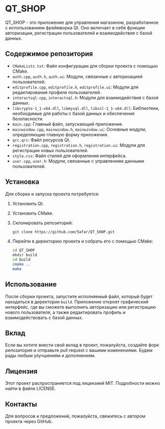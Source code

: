 
# QT_SHOP

QT_SHOP - это приложение для управления магазином, разработанное с использованием фреймворка Qt. Оно включает в себя функции авторизации, регистрации пользователей и взаимодействия с базой данных.

## Содержимое репозитория

- `CMakeLists.txt`: Файл конфигурации для сборки проекта с помощью CMake.
- `auth.cpp`, `auth.h`, `auth.ui`: Модули, связанные с авторизацией пользователей.
- `editprofile.cpp`, `editprofile.h`, `editprofile.ui`: Модули для редактирования профиля пользователей.
- `interactsql.cpp`, `interactsql.h`: Модули для взаимодействия с базой данных.
- `libcrypto-1_1-x64.dll`, `libmysql.dll`, `libssl-1_1-x64.dll`: Библиотеки, необходимые для работы с базой данных и обеспечения безопасности.
- `main.cpp`: Главный файл, запускающий приложение.
- `mainwindow.cpp`, `mainwindow.h`, `mainwindow.ui`: Основные модули, определяющие главную форму приложения.
- `qrc.qrc`: Файл ресурсов Qt.
- `registration.cpp`, `registration.h`, `registration.ui`: Модули для регистрации новых пользователей.
- `style.css`: Файл стилей для оформления интерфейса.
- `user.cpp`, `user.h`: Модули, связанные с управлением данными пользователей.

## Установка

Для сборки и запуска проекта потребуется:

1. Установить Qt.
2. Установить CMake.
3. Склонировать репозиторий:

   ```sh
   git clone https://github.com/5afar/QT_SHOP.git
   ```

4. Перейти в директорию проекта и собрать его с помощью CMake:

   ```sh
   cd QT_SHOP
   mkdir build
   cd build
   cmake ..
   make
   ```

## Использование

После сборки проекта, запустите исполняемый файл, который будет находиться в директории `build`. Приложение откроет графический интерфейс, где вы сможете выполнить авторизацию или регистрацию нового пользователя, а также редактировать профиль и взаимодействовать с базой данных.

## Вклад

Если вы хотите внести свой вклад в проект, пожалуйста, создайте форк репозитория и отправьте pull request с вашими изменениями. Будем рады любым улучшениям и дополнениям.

## Лицензия

Этот проект распространяется под лицензией MIT. Подробности можно найти в файле LICENSE.

## Контакты

Для вопросов и предложений, пожалуйста, свяжитесь с автором проекта через GitHub.
